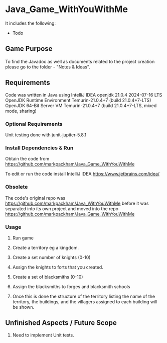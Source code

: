 # Java_Game_WithYouWithMe

It includes the following:

- Todo


## Game Purpose

####
To find the Javadoc as well as documents related to the project creation please go to the folder - "Notes & Ideas".

## Requirements

Code was written in Java using IntelliJ IDEA
openjdk 21.0.4 2024-07-16 LTS
OpenJDK Runtime Environment Temurin-21.0.4+7 (build 21.0.4+7-LTS)
OpenJDK 64-Bit Server VM Temurin-21.0.4+7 (build 21.0.4+7-LTS, mixed mode, sharing)

### Optional Requirements ###

Unit testing done with junit-jupiter-5.8.1

### Install Dependencies & Run

Obtain the code from https://github.com/markpackham/Java_Game_WithYouWithMe

To edit or run the code install IntelliJ IDEA
https://www.jetbrains.com/idea/


### Obsolete

The code's original repo was https://github.com/markpackham/Java_WithYouWithMe before it was separated into its own project and moved into the repo https://github.com/markpackham/Java_Game_WithYouWithMe

### Usage

1) Run game

2) Create a territory eg a kingdom.

3) Create a set number of knights (0-10)

4) Assign the knights to forts that you created.

5) Create a set of blacksmiths (0-10)

6) Assign the blacksmiths to forges and blacksmith schools


10000) Once this is done the structure of the territory listing the name of the territory, the buildings, and the villagers assigned to each building will be shown.


## Unfinished Aspects / Future Scope ##

1) Need to implement Unit tests.